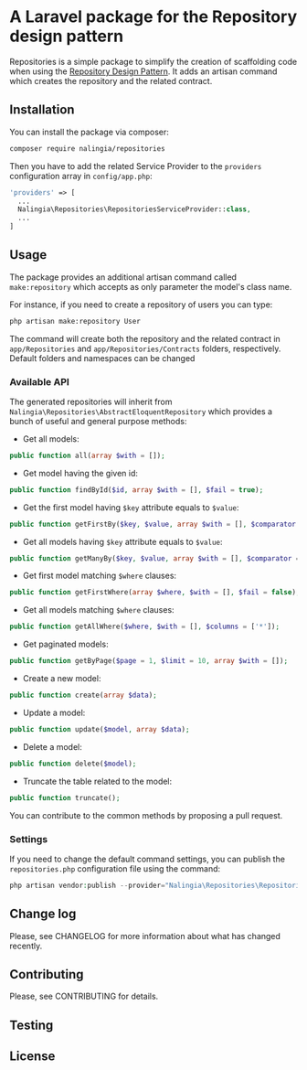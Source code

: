 A Laravel package for the Repository design pattern
=======================
Repositories is a simple package to simplify the creation of scaffolding code when using the [Repository Design Pattern](https://msdn.microsoft.com/en-us/library/ff649690.aspx).
It adds an artisan command which creates the repository and the related contract.
## Installation
You can install the package via composer:
```bash
composer require nalingia/repositories
```

Then you have to add the related Service Provider to the `providers` configuration array in `config/app.php`:
```php
'providers' => [
  ...
  Nalingia\Repositories\RepositoriesServiceProvider::class,
  ...
]
```
## Usage
The package provides an additional artisan command called `make:repository` which accepts as only parameter the model's class name.

For instance, if you need to create a repository of users you can type:

```bash
php artisan make:repository User
```

The command will create both the repository and the related contract in `app/Repositories` and `app/Repositories/Contracts` folders, respectively.
Default folders and namespaces can be changed 

### Available API
The generated repositories will inherit from `Nalingia\Repositories\AbstractEloquentRepository` which provides a bunch of useful and general purpose methods:
* Get all models:
```php
public function all(array $with = []); 
```
* Get model having the given id:
```php
public function findById($id, array $with = [], $fail = true);
```
* Get the first model having `$key` attribute equals to `$value`:
```php
public function getFirstBy($key, $value, array $with = [], $comparator = '=', $fail = false);
```
* Get all models having `$key` attribute equals to `$value`:
```php
public function getManyBy($key, $value, array $with = [], $comparator = '=');
```
* Get first model matching `$where` clauses:
```php
public function getFirstWhere(array $where, $with = [], $fail = false);
```
* Get all models matching `$where` clauses:
```php
public function getAllWhere($where, $with = [], $columns = ['*']);
```
* Get paginated models:
```php
public function getByPage($page = 1, $limit = 10, array $with = []);
```
* Create a new model:
```php
public function create(array $data);
```
* Update a model:
```php
public function update($model, array $data);
```
* Delete a model:
```php
public function delete($model);
```
* Truncate the table related to the model:
```php
public function truncate();
```

You can contribute to the common methods by proposing a pull request.
### Settings
If you need to change the default command settings, you can publish the `repositories.php` configuration file using the command:

```php
php artisan vendor:publish --provider="Nalingia\Repositories\RepositoriesServiceProvider"
```


## Change log
Please, see CHANGELOG for more information about what has changed recently.

## Contributing
Please, see CONTRIBUTING for details.

## Testing

## License